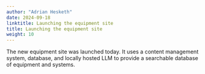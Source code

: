 ```yaml
---
author: "Adrian Hesketh"
date: 2024-09-18
linktitle: Launching the equipment site
title: Launching the equipment site
weight: 10
---
```


The new equipment site was launched today. It uses a content management system, database, and locally hosted LLM to provide a searchable database of equipment and systems.
